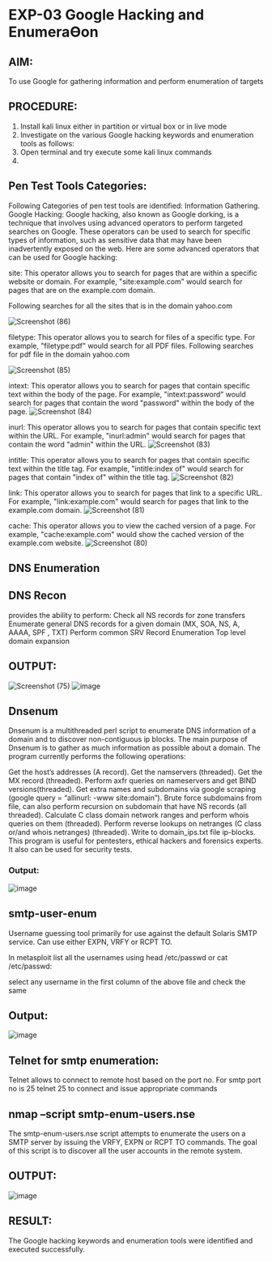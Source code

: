 
# EXP-03 Google Hacking and EnumeraƟon


## AIM:
To use Google for gathering information and perform enumeration of targets

## PROCEDURE:

1. Install kali linux either in partition or virtual box or in live mode
2. Investigate on the various Google hacking keywords and enumeration tools as follows:
3. Open terminal and try execute some kali linux commands
4. 
## Pen Test Tools Categories:  
Following Categories of pen test tools are identified:
Information Gathering.
Google Hacking:
Google hacking, also known as Google dorking, is a technique that involves using advanced operators to perform targeted searches on Google. These operators can be used to search for specific types of information, such as sensitive data that may have been inadvertently exposed on the web. Here are some advanced operators that can be used for Google hacking:

site: This operator allows you to search for pages that are within a specific website or domain. For example, "site:example.com" would search for pages that are on the example.com domain.

Following searches for all the sites that is in the domain yahoo.com

![Screenshot (86)](https://github.com/gpavithra673/Enumeration/assets/93427264/0a7b053a-6498-497f-a797-613c4bb683e1)

filetype: This operator allows you to search for files of a specific type. For example, "filetype:pdf" would search for all PDF files.
Following searches for pdf file in the domain yahoo.com

![Screenshot (85)](https://github.com/gpavithra673/Enumeration/assets/93427264/51a75fb3-7b2f-4694-ae8a-6fda17a0ae66)


 intext: This operator allows you to search for pages that contain specific text within the body of the page. For example, "intext:password" would search for pages that contain the word "password" within the body of the page.
![Screenshot (84)](https://github.com/gpavithra673/Enumeration/assets/93427264/85604250-db13-4dc1-91cb-56fb0bd4f4a9)


inurl: This operator allows you to search for pages that contain specific text within the URL. For example, "inurl:admin" would search for pages that contain the word "admin" within the URL.
![Screenshot (83)](https://github.com/gpavithra673/Enumeration/assets/93427264/2bd89928-3f3f-4cc4-9017-9713825dc75b)

intitle: This operator allows you to search for pages that contain specific text within the title tag. For example, "intitle:index of" would search for pages that contain "index of" within the title tag.
![Screenshot (82)](https://github.com/gpavithra673/Enumeration/assets/93427264/7a9fc92a-faae-4650-b89c-b62ea5dcb9c1)

link: This operator allows you to search for pages that link to a specific URL. For example, "link:example.com" would search for pages that link to the example.com domain.
![Screenshot (81)](https://github.com/gpavithra673/Enumeration/assets/93427264/e0a40d16-e3b1-41b6-b3b9-752f8ffd904b)

cache: This operator allows you to view the cached version of a page. For example, "cache:example.com" would show the cached version of the example.com website.
![Screenshot (80)](https://github.com/gpavithra673/Enumeration/assets/93427264/c4173f65-5404-4dab-95d4-627da578fe20)

## DNS Enumeration

## DNS Recon
provides the ability to perform:
Check all NS records for zone transfers
Enumerate general DNS records for a given domain (MX, SOA, NS, A, AAAA, SPF , TXT)
Perform common SRV Record Enumeration
Top level domain expansion

## OUTPUT:
![Screenshot (75)](https://github.com/gpavithra673/Enumeration/assets/93427264/9c0158d4-eab4-4ccd-bcdb-92d382e4aa0f)
![image](https://github.com/gpavithra673/Enumeration/assets/93427264/a7dd190f-61ce-4e0d-97aa-f81d3c6170c6)

## Dnsenum
Dnsenum is a multithreaded perl script to enumerate DNS information of a domain and to discover non-contiguous ip blocks. The main purpose of Dnsenum is to gather as much information as possible about a domain. The program currently performs the following operations:

Get the host’s addresses (A record).
Get the namservers (threaded).
Get the MX record (threaded).
Perform axfr queries on nameservers and get BIND versions(threaded).
Get extra names and subdomains via google scraping (google query = “allinurl: -www site:domain”).
Brute force subdomains from file, can also perform recursion on subdomain that have NS records (all threaded).
Calculate C class domain network ranges and perform whois queries on them (threaded).
Perform reverse lookups on netranges (C class or/and whois netranges) (threaded).
Write to domain_ips.txt file ip-blocks.
This program is useful for pentesters, ethical hackers and forensics experts. It also can be used for security tests.

### Output:
![image](https://github.com/gpavithra673/Enumeration/assets/93427264/5db80a37-fb83-4cf9-b3a4-44f473ebc9e5)

## smtp-user-enum
Username guessing tool primarily for use against the default Solaris SMTP service. Can use either EXPN, VRFY or RCPT TO.


In metasploit list all the usernames using head /etc/passwd or cat /etc/passwd:

select any username in the first column of the above file and check the same
## Output:
![image](https://github.com/gpavithra673/Enumeration/assets/93427264/1d25a1e3-d4d0-4d23-b0f0-45be40a37add)


## Telnet for smtp enumeration: 
Telnet allows to connect to remote host based on the port no. For smtp port no is 25
telnet <host address> 25 to connect
and issue appropriate commands

## nmap –script smtp-enum-users.nse <hostname>

The smtp-enum-users.nse script attempts to enumerate the users on a SMTP server by issuing the VRFY, EXPN or RCPT TO commands. The goal of this script is to discover all the user accounts in the remote system.


## OUTPUT:
![image](https://github.com/gpavithra673/Enumeration/assets/93427264/4be1c254-8a5d-435c-a5b3-a9769b1e43c6)


## RESULT:
The Google hacking keywords and enumeration tools were identified and executed successfully.
